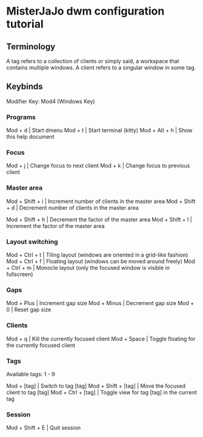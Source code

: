 # MisterJaJo dwm configuration tutorial

## Terminology

A tag refers to a collection of clients or simply said, a workspace that contains multiple windows.
A client refers to a singular window in some tag.

## Keybinds

Modifier Key: Mod4 (Windows Key)


### Programs

Mod + d            | Start dmenu
Mod + t            | Start terminal (kitty)
Mod + Alt + h      | Show this help document

### Focus

Mod + j            | Change focus to next client
Mod + k            | Change focus to previous client

### Master area

Mod + Shift + i    | Increment number of clients in the master area
Mod + Shift + d    | Decrement number of clients in the master area

Mod + Shift + h    | Decrement the factor of the master area
Mod + Shift + l    | Increment the factor of the master area

### Layout switching

Mod + Ctrl + t     | Tiling layout (windows are oriented in a grid-like fashion)
Mod + Ctrl + f     | Floating layout (windows can be moved around freely)
Mod + Ctrl + m     | Monocle layout (only the focused window is visible in fullscreen)

### Gaps

Mod + Plus         | Increment gap size
Mod + Minus        | Decrement gap size
Mod + 0            | Reset gap size

### Clients

Mod + q            | Kill the currently focused client
Mod + Space        | Toggle floating for the currently focused client

### Tags

Available tags: 1 - 9

Mod + [tag]         | Switch to tag [tag]
Mod + Shift + [tag] | Move the focused client to tag [tag]
Mod + Ctrl + [tag]  | Toggle view for tag [tag] in the current tag

### Session

Mod + Shift + E    | Quit session
